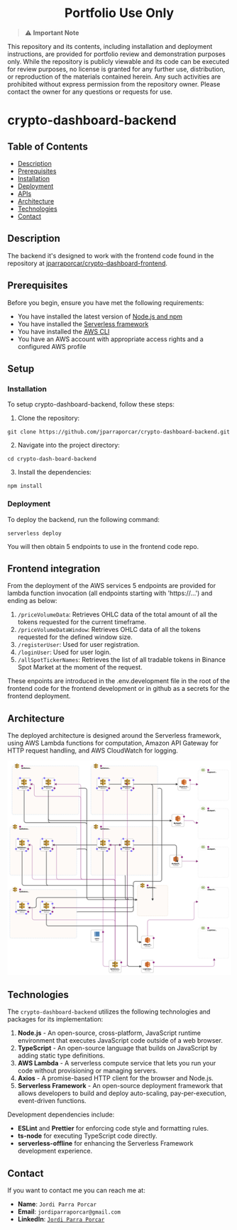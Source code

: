 <h1 align="center">Portfolio Use Only</h1>

> :warning: **Important Note**

This repository and its contents, including installation and deployment instructions, are provided for portfolio review and demonstration purposes only. While the repository is publicly viewable and its code can be executed for review purposes, no license is granted for any further use, distribution, or reproduction of the materials contained herein. Any such activities are prohibited without express permission from the repository owner. Please contact the owner for any questions or requests for use.

# crypto-dashboard-backend

## Table of Contents
- [Description](#description)
- [Prerequisites](#prerequisites)
- [Installation](#installation)
- [Deployment](#deployment)
- [APIs](#apis)
- [Architecture](#architecture)
- [Technologies](#technologies)
- [Contact](#contact)

## Description

The backend it's designed to work with the frontend code found in the repository at [jparraporcar/crypto-dashboard-frontend](https://github.com/jparraporcar/crypto-dashboard-frontend).

## Prerequisites

Before you begin, ensure you have met the following requirements:

- You have installed the latest version of [Node.js and npm](https://nodejs.org/)
- You have installed the [Serverless framework](https://www.serverless.com/framework/docs/getting-started/)
- You have installed the [AWS CLI](https://aws.amazon.com/cli/)
- You have an AWS account with appropriate access rights and a configured AWS profile

## Setup

### Installation

To setup crypto-dashboard-backend, follow these steps:

1. Clone the repository:

```
git clone https://github.com/jparraporcar/crypto-dashboard-backend.git
```

2. Navigate into the project directory:

```
cd crypto-dash-board-backend
```

3. Install the dependencies:

```
npm install
```

### Deployment

To deploy the backend, run the following command:

```
serverless deploy

```

You will then obtain 5 endpoints to use in the frontend code repo.

## Frontend integration

From the deployment of the AWS services 5 endpoints are provided for lambda function invocation (all endpoints starting with 'https://...') and ending as below:

1. `/priceVolumeData`: Retrieves OHLC data of the total amount of all the tokens requested for the current timeframe.
2. `/priceVolumeDataWindow`: Retrieves OHLC data of all the tokens requested for the defined window size.
3. `/registerUser`: Used for user registration.
4. `/loginUser`: Used for user login.
5. `/allSpotTickerNames`: Retrieves the list of all tradable tokens in Binance Spot Market at the moment of the request.

These enpoints are introduced in the .env.development file in the root of the frontend code for the frontend development or in github as a secrets for the frontend deployment.

## Architecture

The deployed architecture is designed around the Serverless framework, using AWS Lambda functions for computation, Amazon API Gateway for HTTP request handling, and AWS CloudWatch for logging.

![Infrastructure Diagram](./screenshots/diagram.jpg)

## Technologies

The `crypto-dashboard-backend` utilizes the following technologies and packages for its implementation:

1. **Node.js** - An open-source, cross-platform, JavaScript runtime environment that executes JavaScript code outside of a web browser.
2. **TypeScript** - An open-source language that builds on JavaScript by adding static type definitions.
3. **AWS Lambda** - A serverless compute service that lets you run your code without provisioning or managing servers.
4. **Axios** - A promise-based HTTP client for the browser and Node.js.
5. **Serverless Framework** - An open-source deployment framework that allows developers to build and deploy auto-scaling, pay-per-execution, event-driven functions.

Development dependencies include:

- **ESLint** and **Prettier** for enforcing code style and formatting rules.
- **ts-node** for executing TypeScript code directly.
- **serverless-offline** for enhancing the Serverless Framework development experience.

## Contact

If you want to contact me you can reach me at:

- **Name**: `Jordi Parra Porcar`
- **Email**: `jordiparraporcar@gmail.com`
- **LinkedIn**: [`Jordi Parra Porcar`](https://www.linkedin.com/in/jordiparraporcar/)
